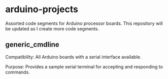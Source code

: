 # arduino-projects
Assorted code segments for Arduino processor boards. This repository will be updated as I create more code segments.

## generic_cmdline
Compatibility: All Arduino boards with a serial interface available.

Purpose: Provides a sample serial terminal for accepting and responding to commands.

